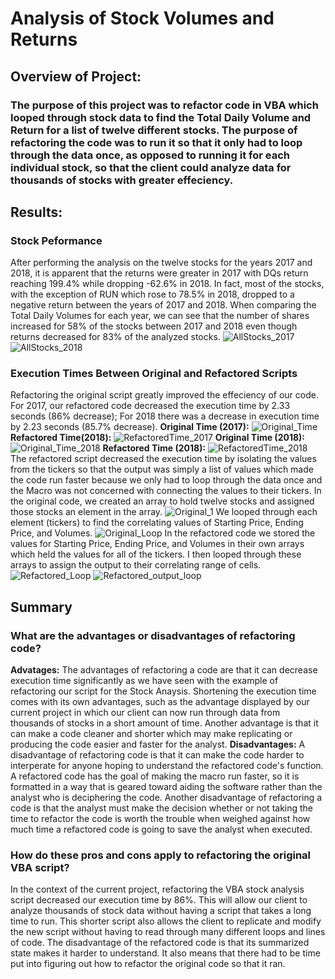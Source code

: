 # Analysis of Stock Volumes and Returns

## Overview of Project: 

### The purpose of this project was to refactor code in VBA which looped through stock data to find the Total Daily Volume and Return for a list of twelve different stocks. The purpose of refactoring the code was to run it so that it only had to loop through the data once, as opposed to running it for each individual stock, so that the client could analyze data for thousands of stocks with greater effeciency. 

## Results:

### Stock Peformance 

After performing the analysis on the twelve stocks for the years 2017 and 2018, it is apparent that the returns were greater in 2017 with DQs return reaching 199.4% while dropping -62.6% in 2018. In fact, most of the stocks, with the exception of RUN which rose to 78.5% in 2018, dropped to a negative return between the years of 2017 and 2018. When comparing the Total Daily Volumes for each year, we can see that the number of shares increased for 58% of the stocks between 2017 and 2018 even though returns decreased for 83% of the analyzed stocks. 
![AllStocks_2017](https://user-images.githubusercontent.com/95589611/149638383-75068dfb-78d5-4272-bef0-a5b830212664.png)
![AllStocks_2018](https://user-images.githubusercontent.com/95589611/149638387-7c46d74a-8968-4433-b2d7-6aa8a8e60daf.png)

### Execution Times Between Original and Refactored Scripts

Refactoring the original script greatly improved the effeciency of our code. For 2017, our refactored code decreased the execution time by 2.33 seconds (86% decrease); For 2018 there was a decrease in execution time by 2.23 seconds (85.7% decrease).
**Original Time (2017):**
![Original_Time](https://user-images.githubusercontent.com/95589611/149638413-405eebae-2017-47f4-b86f-955b04cc3669.png)
**Refactored Time(2018):**
![RefactoredTime_2017](https://user-images.githubusercontent.com/95589611/149638417-b26c1edf-5912-419b-8a03-2f4c93108f68.png)
**Original Time (2018):**
![Original_Time_2018](https://user-images.githubusercontent.com/95589611/149638423-f1e547f8-60ff-443c-b561-69f09f9ef4be.png)
**Refactored Time (2018):**
![RefactoredTime_2018](https://user-images.githubusercontent.com/95589611/149638431-754cb652-0547-4653-812b-b802fa5373f1.png)
The refactored script decreased the execution time by isolating the values from the tickers so that the output was simply a list of values which made the code run faster because we only had to loop through the data once and the Macro was not concerned with connecting the values to their tickers. In the original code, we created an array to hold twelve stocks and assigned those stocks an element in the array. 
![Original_1](https://user-images.githubusercontent.com/95589611/149638498-2754d750-6b30-4ef7-849d-60182da34263.png)
We looped through each element (tickers) to find the correlating values of Starting Price, Ending Price, and Volumes. 
![Original_Loop](https://user-images.githubusercontent.com/95589611/149638903-10727e89-af5e-410e-9475-0f8211bd3445.png)
In the refactored code we stored the values for Starting Price, Ending Price, and Volumes in their own arrays which held the values for all of the tickers. I then looped through these arrays to assign the output to their correlating range of cells. 
![Refactored_Loop](https://user-images.githubusercontent.com/95589611/149639067-d826ea93-2363-44e1-96c2-55f4a6baf4a6.png)
![Refactored_output_loop](https://user-images.githubusercontent.com/95589611/149639153-e6738e77-25bd-4c22-88e9-d7e201aa3a0d.png)

## Summary 

### What are the advantages or disadvantages of refactoring code?

**Advatages:** The advantages of refactoring a code are that it can decrease execution time significantly as we have seen with the example of refactoring our script for the Stock Anaysis. Shortening the execution time comes with its own advantages, such as the advantage displayed by our current project in which our client can now run through data from thousands of stocks in a short amount of time. Another advantage is that it can make a code cleaner and shorter which may make replicating or producing the code easier and faster for the analyst. 
**Disadvantages:** A disadvantage of refactoring code is that it can make the code harder to interperate for anyone hoping to understand the refactored code's function. A refactored code has the goal of making the macro run faster, so it is formatted in a way that is geared toward aiding the software rather than the analyst who is deciphering the code. Another disadvantage of refactoring a code is that the analyst must make the decision whether or not taking the time to refactor the code is worth the trouble when weighed against how much time a refactored code is going to save the analyst when executed. 
### How do these pros and cons apply to refactoring the original VBA script?

In the context of the current project, refactoring the VBA stock analysis script decreased our execution time by 86%. This will allow our client to analyze thousands of stock data without having a script that takes a long time to run. This shorter script also allows the client to replicate and modify the new script without having to read through many different loops and lines of code. The disadvantage of the refactored code is that its summarized state makes it harder to understand. It also means that there had to be time put into figuring out how to refactor the original code so that it ran. 
